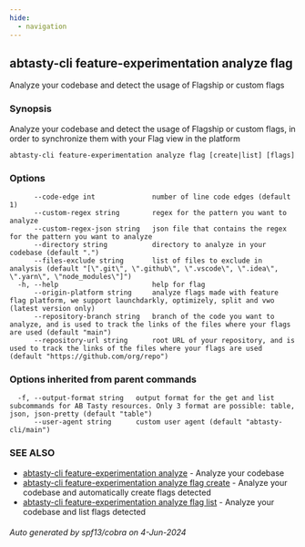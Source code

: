```yaml
---
hide:
  - navigation
---
```

## abtasty-cli feature-experimentation analyze flag

Analyze your codebase and detect the usage of Flagship or custom flags

### Synopsis

Analyze your codebase and detect the usage of Flagship or custom flags, in order to synchronize them with your Flag view in the platform

```
abtasty-cli feature-experimentation analyze flag [create|list] [flags]
```

### Options

```
      --code-edge int              number of line code edges (default 1)
      --custom-regex string        regex for the pattern you want to analyze
      --custom-regex-json string   json file that contains the regex for the pattern you want to analyze
      --directory string           directory to analyze in your codebase (default ".")
      --files-exclude string       list of files to exclude in analysis (default "[\".git\", \".github\", \".vscode\", \".idea\", \".yarn\", \"node_modules\"]")
  -h, --help                       help for flag
      --origin-platform string     analyze flags made with feature flag platform, we support launchdarkly, optimizely, split and vwo (latest version only)
      --repository-branch string   branch of the code you want to analyze, and is used to track the links of the files where your flags are used (default "main")
      --repository-url string      root URL of your repository, and is used to track the links of the files where your flags are used (default "https://github.com/org/repo")
```

### Options inherited from parent commands

```
  -f, --output-format string   output format for the get and list subcommands for AB Tasty resources. Only 3 format are possible: table, json, json-pretty (default "table")
      --user-agent string      custom user agent (default "abtasty-cli/main")
```

### SEE ALSO

* [abtasty-cli feature-experimentation analyze](abtasty-cli_feature-experimentation_analyze.md)	 - Analyze your codebase
* [abtasty-cli feature-experimentation analyze flag create](abtasty-cli_feature-experimentation_analyze_flag_create.md)	 - Analyze your codebase and automatically create flags detected
* [abtasty-cli feature-experimentation analyze flag list](abtasty-cli_feature-experimentation_analyze_flag_list.md)	 - Analyze your codebase and list flags detected

###### Auto generated by spf13/cobra on 4-Jun-2024

